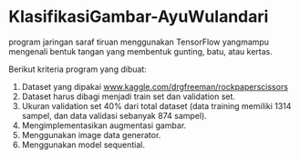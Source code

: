 # KlasifikasiGambar-AyuWulandari
program jaringan saraf tiruan menggunakan TensorFlow yangmampu mengenali bentuk tangan yang membentuk gunting, batu, atau kertas.

Berikut kriteria program yang dibuat:
1. Dataset yang dipakai www.kaggle.com/drgfreeman/rockpaperscissors
2. Dataset harus dibagi menjadi train set dan validation set.
3. Ukuran validation set 40% dari total dataset (data training memiliki 1314 sampel, dan data validasi sebanyak 874 sampel).
4. Mengimplementasikan augmentasi gambar.
5. Menggunakan image data generator.
6. Menggunakan model sequential.
